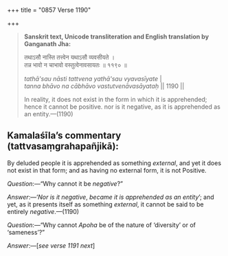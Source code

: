 +++
title = "0857 Verse 1190"

+++
> **Sanskrit text, Unicode transliteration and English translation by Ganganath Jha:** 
>
> तथाऽसौ नास्ति तत्त्वेन यथाऽसौ व्यवसीयते ।  
> तन्न भावो न चाभावो वस्तुत्वेनावसायतः ॥ ११९० ॥ 
>
> *tathā'sau nāsti tattvena yathā'sau vyavasīyate* \|  
> *tanna bhāvo na cābhāvo vastutvenāvasāyataḥ* \|\| 1190 \|\| 
>
> In reality, it does not exist in the form in which it is apprehended; hence it cannot be positive. nor is it negative, as it is apprehended as an entity.—(1190)



## Kamalaśīla’s commentary (tattvasaṃgrahapañjikā):

By deluded people it is apprehended as something *external*, and yet it does not exist in that form; and as having no external form, it is not Positive.

*Question*:—“Why cannot it be *negative*?”

*Answer*:—‘*Nor is it negative*, *became it is apprehended as an entity*’; and yet, as it presents itself as something *external*, it cannot be said to be entirely *negative*.—(1190)

*Question*:—“Why cannot *Apoha* be of the nature of ‘diversity’ or of ‘sameness’?”

*Answer*:—[*see verse 1191 next*]


